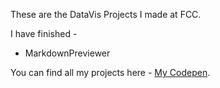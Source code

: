 These are the DataVis Projects I made at FCC.

I have finished -

 * MarkdownPreviewer


You can find all my projects here -  [My Codepen](http://codepen.io/yasserhussain1110/pens/public/).
